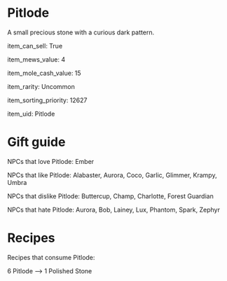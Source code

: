 # Pitlode

A small precious stone with a curious dark pattern.

item_can_sell: True

item_mews_value: 4

item_mole_cash_value: 15

item_rarity: Uncommon

item_sorting_priority: 12627

item_uid: Pitlode

# Gift guide

NPCs that love Pitlode: Ember

NPCs that like Pitlode: Alabaster, Aurora, Coco, Garlic, Glimmer, Krampy, Umbra

NPCs that dislike Pitlode: Buttercup, Champ, Charlotte, Forest Guardian

NPCs that hate Pitlode: Aurora, Bob, Lainey, Lux, Phantom, Spark, Zephyr

# Recipes

Recipes that consume Pitlode:

6 Pitlode --> 1 Polished Stone